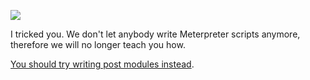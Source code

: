![](http://33.media.tumblr.com/c401d059691518419b0252fdf17db7f1/tumblr_mgp6xbbCHl1rhtx24o1_250.gif)

I tricked you. We don't let anybody write Meterpreter scripts anymore, therefore we will no longer teach you how.

[You should try writing post modules instead](https://github.com/rapid7/metasploit-framework/wiki/How-to-get-started-with-writing-a-post-module).
